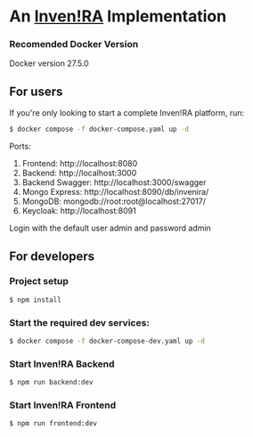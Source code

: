 # An [Inven!RA](https://doi.org/10.3390/su15010857) Implementation

### Recomended Docker Version
Docker version 27.5.0

## For users
If you're only looking to start a complete Inven!RA platform, run:
```bash
$ docker compose -f docker-compose.yaml up -d
```

Ports:
1. Frontend: http://localhost:8080
2. Backend: http://localhost:3000
3. Backend Swagger: http://localhost:3000/swagger
4. Mongo Express: http://localhost:8090/db/invenira/
5. MongoDB: mongodb://root:root@localhost:27017/
6. Keycloak: http://localhost:8091

Login with the default user admin and password admin

## For developers
### Project setup
```bash
$ npm install
```

### Start the required dev services:
```bash
$ docker compose -f docker-compose-dev.yaml up -d
```

### Start Inven!RA Backend
```bash
$ npm run backend:dev
```

### Start Inven!RA Frontend
```bash
$ npm run frontend:dev
```
